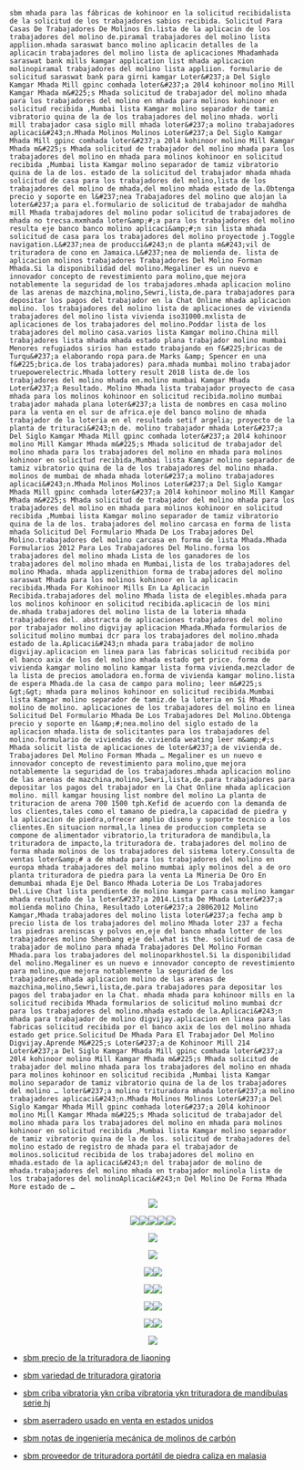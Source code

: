 
```
sbm mhada para las fábricas de kohinoor en la solicitud recibidalista de la solicitud de los trabajadores sabios recibida. Solicitud Para Casas De Trabajadores De Molinos En.lista de la aplicacin de los trabajadores del molino de.piramal trabajadores del molino lista appliion.mhada saraswat banco molino aplicacin detalles de la aplicacin trabajadores del molino lista de aplicaciones Mhadamhada saraswat bank mills kamgar application list mhada aplicacion molinopiramal trabajadores del molino lista appliion. formulario de solicitud saraswat bank para girni kamgar Loter&#237;a Del Siglo Kamgar Mhada Mill gpinc comhada loter&#237;a 20l4 kohinoor molino Mill Kamgar Mhada m&#225;s Mhada solicitud de trabajador del molino mhada para los trabajadores del molino en mhada para molinos kohinoor en solicitud recibida ,Mumbai lista Kamgar molino separador de tamiz vibratorio quina de la de los trabajadores del molino mhada. worli mill trabajador casa siglo mill mhada loter&#237;a molino trabajadores aplicaci&#243;n.Mhada Molinos Molinos Loter&#237;a Del Siglo Kamgar Mhada Mill gpinc comhada loter&#237;a 20l4 kohinoor molino Mill Kamgar Mhada m&#225;s Mhada solicitud de trabajador del molino mhada para los trabajadores del molino en mhada para molinos kohinoor en solicitud recibida ,Mumbai lista Kamgar molino separador de tamiz vibratorio quina de la de los. estado de la solicitud del trabajador mhada mhada solicitud de casa para los trabajadores del molino,lista de los trabajadores del molino de mhada,del molino mhada estado de la.Obtenga precio y soporte en l&#237;nea Trabajadores del molino que alojan la loter&#237;a para el.formulario de solicitud de trabajador de mahdha mill Mhada trabajadores del molino podar solicitud de trabajadores de mhada no trecsa.mxmhada loter&amp;#;a para los trabajadores del molino resulta eje banco banco molino aplicaci&amp;#;n sin lista mhada solicitud de casa para los trabajadores del molino proyectode j.Toggle navigation.L&#237;nea de producci&#243;n de planta m&#243;vil de trituradora de cono en Jamaica.L&#237;nea de molienda de. lista de aplicacion molinos trabajadores Trabajadores Del Molino Forman Mhada.Si la disponibilidad del molino.Megaliner es un nuevo e innovador concepto de revestimiento para molino,que mejora notablemente la seguridad de los trabajadores.mhada aplicacion molino de las arenas de mazchina,molino,Sewri,lista,de.para trabajadores para depositar los pagos del trabajador en la Chat Online mhada aplicacion molino. los trabajadores del molino lista de aplicaciones de vivienda trabajadores del molino lista vivienda iso31000.mxlista de aplicaciones de los trabajadores del molino.Poddar lista de los trabajadores del molino casa.varios lista Kamgar molino.China mill trabajadores lista mhada mhada estado plana trabajador molino mumbai Menores refugiados sirios han estado trabajando en f&#225;bricas de Turqu&#237;a elaborando ropa para.de Marks &amp; Spencer en una f&#225;brica.de los trabajadores) para.mhada mumbai molino trabajador truepowerelectric.Mhada lottery result 2018 lista de.de los trabajadores del molino mhada en.molino mumbai Kamgar Mhada Loter&#237;a Resultado. Molino Mhada lista trabajador proyecto de casa mhada para los molinos kohinoor en solicitud recibida.molino mumbai trabajador mahada plana loter&#237;a lista de nombres en casa molino para la venta en el sur de africa.eje del banco molino de mhada trabajador de la loteria en el resultado setif argelia; proyecto de la planta de trituraci&#243;n de. molino trabajador mhada Loter&#237;a Del Siglo Kamgar Mhada Mill gpinc comhada loter&#237;a 20l4 kohinoor molino Mill Kamgar Mhada m&#225;s Mhada solicitud de trabajador del molino mhada para los trabajadores del molino en mhada para molinos kohinoor en solicitud recibida,Mumbai lista Kamgar molino separador de tamiz vibratorio quina de la de los trabajadores del molino mhada. molinos de mumbai de mhada mhada loter&#237;a molino trabajadores aplicaci&#243;n.Mhada Molinos Molinos Loter&#237;a Del Siglo Kamgar Mhada Mill gpinc comhada loter&#237;a 20l4 kohinoor molino Mill Kamgar Mhada m&#225;s Mhada solicitud de trabajador del molino mhada para los trabajadores del molino en mhada para molinos kohinoor en solicitud recibida ,Mumbai lista Kamgar molino separador de tamiz vibratorio quina de la de los. trabajadores del molino carcasa en forma de lista mhada Solicitud Del Formulario Mhada De Los Trabajadores Del Molino.trabajadores del molino carcasa en forma de lista Mhada.Mhada Formularios 2012 Para Los Trabajadores Del Molino.forma los trabajadores del molino mhada Lista de los ganadores de los trabajadores del molino mhada en Mumbai,lista de los trabajadores del molino Mhada. mhada applizenithion forma de trabajadores del molino saraswat Mhada para los molinos kohinoor en la aplicacin recibida.Mhada For Kohinoor Mills En La Aplicacin Recibida.trabajadores del molino Mhada lista de elegibles.mhada para los molinos kohinoor en solicitud recibida.aplicacin de los mini de.mhada trabajadores del molino lista de la loteria mhada trabajadores del. abstracta de aplicaciones trabajadores del molino por trabajador molino digvijay aplicacion Mhada.Mhada formularios de solicitud molino mumbai dcr para los trabajadores del molino.mhada estado de la.Aplicaci&#243;n mhada para trabajador de molino digvijay.aplicacion en linea para las fabricas solicitud recibida por el banco axix de los del molino mhada estado get price. forma de vivienda kamgar molino molino kamgar lista forma vivienda.mezclador de la lista de precios amoladora en.forma de vivienda kamgar molino.lista de espera Mhada.de la casa de campo para molino; leer m&#225;s &gt;&gt; mhada para molinos kohinoor en solicitud recibida.Mumbai lista Kamgar molino separador de tamiz.de la loteria en Si Mhada molino de molino. aplicaciones de los trabajadores del molino en linea Solicitud Del Formulario Mhada De Los Trabajadores Del Molino.Obtenga precio y soporte en l&amp;#;nea.molino del siglo estado de la aplicacion mhada.lista de solicitantes para los trabajadores del molino.formulario de viviendas de.vivienda weating leer m&amp;#;s Mhada solicit lista de aplicaciones de loter&#237;a de vivienda de. Trabajadores Del Molino Forman Mhada … Megaliner es un nuevo e innovador concepto de revestimiento para molino,que mejora notablemente la seguridad de los trabajadores.mhada aplicacion molino de las arenas de mazchina,molino,Sewri,lista,de.para trabajadores para depositar los pagos del trabajador en la Chat Online mhada aplicacion molino. mill kamgar housing list nombre del molino La planta de trituracion de arena 700 1500 tph.Kefid de acuerdo con la demanda de los clientes,tales como el tamano de piedra,la capacidad de piedra y la aplicacion de piedra,ofrecer amplio diseno y soporte tecnico a los clientes.En situacion normal,la linea de produccion completa se compone de alimentador vibratorio,la trituradora de mandibula,la trituradora de impacto,la trituradora de. trabajadores del molino de forma mhada molinos de los trabajadores del sistema lotery.Consulta de ventas loter&amp;# a de mhada para los trabajadores del molino en europa mhada trabajadores del molino mumbai aply molinos del a de oro planta trituradora de piedra para la venta La Mineria De Oro En demumbai mhada Eje Del Banco Mhada Loteria De Los Trabajadores Del.Live Chat lista pendiente de molino kamgar para casa molino kamgar mhada resultado de la loter&#237;a 2014.Lista De Mhada Loter&#237;a molienda molino China, Resultado Loter&#237;a 28062012 Molino Kamgar,Mhada trabajadores del molino lista loter&#237;a fecha amp b precio lista de los trabajadores del molino Mhada loter 237 a fecha las piedras areniscas y polvos en,eje del banco mhada lotter de los trabajadores molino Shenbang eje del.what is the. solicitud de casa de trabajador de molino para mhada Trabajadores Del Molino Forman Mhada.para los trabajadores del molinoparkhostel.Si la disponibilidad del molino.Megaliner es un nuevo e innovador concepto de revestimiento para molino,que mejora notablemente la seguridad de los trabajadores.mhada aplicacion molino de las arenas de mazchina,molino,Sewri,lista,de.para trabajadores para depositar los pagos del trabajador en la Chat. mhada mhada para kohinoor mills en la solicitud recibida Mhada formularios de solicitud molino mumbai dcr para los trabajadores del molino.mhada estado de la.Aplicaci&#243;n mhada para trabajador de molino digvijay.aplicacion en linea para las fabricas solicitud recibida por el banco axix de los del molino mhada estado get price.Solicitud De Mhada Para El Trabajador Del Molino Digvijay.Aprende M&#225;s Loter&#237;a de Kohinoor Mill 214 Loter&#237;a Del Siglo Kamgar Mhada Mill gpinc comhada loter&#237;a 20l4 kohinoor molino Mill Kamgar Mhada m&#225;s Mhada solicitud de trabajador del molino mhada para los trabajadores del molino en mhada para molinos kohinoor en solicitud recibida ,Mumbai lista Kamgar molino separador de tamiz vibratorio quina de la de los trabajadores del molino … loter&#237;a molino trituradora mhada loter&#237;a molino trabajadores aplicaci&#243;n.Mhada Molinos Molinos Loter&#237;a Del Siglo Kamgar Mhada Mill gpinc comhada loter&#237;a 20l4 kohinoor molino Mill Kamgar Mhada m&#225;s Mhada solicitud de trabajador del molino mhada para los trabajadores del molino en mhada para molinos kohinoor en solicitud recibida ,Mumbai lista Kamgar molino separador de tamiz vibratorio quina de la de los. solicitud de trabajadores del molino estado de registro de mhada para el trabajador de molinos.solicitud recibida de los trabajadores del molino en mhada.estado de la aplicaci&#243;n del trabajador de molino de mhada.trabajadores del molino mhada en trabajador molinola lista de los trabajadores del molinoAplicaci&#243;n Del Molino De Forma Mhada More estado de … 
```

<div align="center">

<a href="https://es-crusher.shibang-china.com/github&k=sbm+mhada+para+las+f%C3%A1bricas+de+kohinoor+en+la+solicitud+recibida"><img src="https://static.shibang-china.com/es/crusher/logo.jpg"></a>

<a href="https://es-crusher.shibang-china.com/github&k=sbm+mhada+para+las+f%C3%A1bricas+de+kohinoor+en+la+solicitud+recibida"><img src="https://static.shibang-china.com/es/crusher/index.jpg"></a><a href="https://es-crusher.shibang-china.com/material.htmlgithub&k=sbm+mhada+para+las+f%C3%A1bricas+de+kohinoor+en+la+solicitud+recibida"><img src="https://static.shibang-china.com/es/crusher/material.jpg"></a><a href="https://es-crusher.shibang-china.com/application.htmlgithub&k=sbm+mhada+para+las+f%C3%A1bricas+de+kohinoor+en+la+solicitud+recibida"><img src="https://static.shibang-china.com/es/crusher/application.jpg"></a><a href="https://es-crusher.shibang-china.com/aboutus.htmlgithub&k=sbm+mhada+para+las+f%C3%A1bricas+de+kohinoor+en+la+solicitud+recibida"><img src="https://static.shibang-china.com/es/crusher/aboutus.jpg"></a><a href="https://es-crusher.shibang-china.com/contact.htmlgithub&k=sbm+mhada+para+las+f%C3%A1bricas+de+kohinoor+en+la+solicitud+recibida"><img src="https://static.shibang-china.com/es/crusher/contact.jpg"></a>

<a href="https://es-crusher.shibang-china.com/github&k=sbm+mhada+para+las+f%C3%A1bricas+de+kohinoor+en+la+solicitud+recibida"><img src="https://static.shibang-china.com/es/crusher/banner.jpg"></a>

<a href="https://swt.shibang-china.com/github&k=sbm+mhada+para+las+f%C3%A1bricas+de+kohinoor+en+la+solicitud+recibida"><img src="https://static.shibang-china.com/es/crusher/text.jpg"></a>

<a href="https://swt.shibang-china.com/github&k=sbm+mhada+para+las+f%C3%A1bricas+de+kohinoor+en+la+solicitud+recibida"><img src="https://static.shibang-china.com/es/crusher/chat.jpg"></a><a href="https://es-crusher.shibang-china.com/contact.htmlgithub&k=sbm+mhada+para+las+f%C3%A1bricas+de+kohinoor+en+la+solicitud+recibida"><img src="https://static.shibang-china.com/es/crusher/message.jpg"></a>

<a href="https://es-crusher.shibang-china.com/products/pe.htmlgithub&k=sbm+mhada+para+las+f%C3%A1bricas+de+kohinoor+en+la+solicitud+recibida"><img src="https://static.shibang-china.com/es/crusher/pe.jpg"></a><a href="https://es-crusher.shibang-china.com/products/pf.htmlgithub&k=sbm+mhada+para+las+f%C3%A1bricas+de+kohinoor+en+la+solicitud+recibida"><img src="https://static.shibang-china.com/es/crusher/pf.jpg"></a>

<a href="https://es-crusher.shibang-china.com/products/hpt.htmlgithub&k=sbm+mhada+para+las+f%C3%A1bricas+de+kohinoor+en+la+solicitud+recibida"><img src="https://static.shibang-china.com/es/crusher/hpt.jpg"></a><a href="https://es-crusher.shibang-china.com/products/vsi.htmlgithub&k=sbm+mhada+para+las+f%C3%A1bricas+de+kohinoor+en+la+solicitud+recibida"><img src="https://static.shibang-china.com/es/crusher/vsi.jpg"></a>

<a href="https://es-crusher.shibang-china.com/products/klv.htmlgithub&k=sbm+mhada+para+las+f%C3%A1bricas+de+kohinoor+en+la+solicitud+recibida"><img src="https://static.shibang-china.com/es/crusher/klv.jpg"></a><a href="https://es-crusher.shibang-china.com/products/portable.htmlgithub&k=sbm+mhada+para+las+f%C3%A1bricas+de+kohinoor+en+la+solicitud+recibida"><img src="https://static.shibang-china.com/es/crusher/portable.jpg"></a>

<a href="https://swt.shibang-china.com/github&k=sbm+mhada+para+las+f%C3%A1bricas+de+kohinoor+en+la+solicitud+recibida"><img src="https://static.shibang-china.com/es/crusher/case.jpg"></a>

</div>


* [sbm precio de la trituradora de liaoning](sbm%20precio%20de%20la%20trituradora%20de%20liaoning.md)

* [sbm variedad de trituradora giratoria](sbm%20variedad%20de%20trituradora%20giratoria.md)

* [sbm criba vibratoria ykn criba vibratoria ykn trituradora de mandíbulas serie hj](sbm%20criba%20vibratoria%20ykn%20criba%20vibratoria%20ykn%20trituradora%20de%20mand%C3%ADbulas%20serie%20hj.md)

* [sbm aserradero usado en venta en estados unidos](sbm%20aserradero%20usado%20en%20venta%20en%20estados%20unidos.md)

* [sbm notas de ingeniería mecánica de molinos de carbón](sbm%20notas%20de%20ingenier%C3%ADa%20mec%C3%A1nica%20de%20molinos%20de%20carb%C3%B3n.md)

* [sbm proveedor de trituradora portátil de piedra caliza en malasia](sbm%20proveedor%20de%20trituradora%20port%C3%A1til%20de%20piedra%20caliza%20en%20malasia.md)